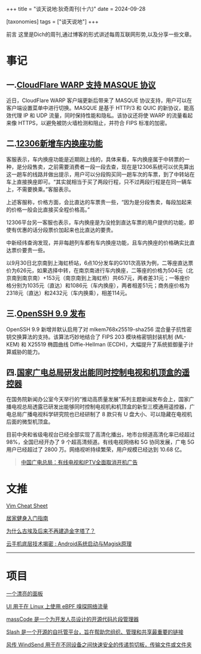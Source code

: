 +++
title = "谈天说地:狄奇周刊(十六)"
date = 2024-09-28

[taxonomies]
tags = ["谈天说地"]
+++

前言 这里是Dich的周刊,通过博客的形式讲述每周互联网形势,以及分享一些文章。

<!-- more -->
# **事记**

## **一.[CloudFlare WARP 支持 MASQUE 协议](https://www.cnblogs.com/jopny/p/18425477/warpplus-rework-20240922-MASQUE)**

近日，CloudFlare WARP 客户端更新后带来了 MASQUE 协议支持，用户可以在客户端设置菜单中进行切换。MASQUE 是基于 HTTP/3 和 QUIC 的新协议，能高效代理 IP 和 UDP 流量，同时保持性能和隐私。该协议还将使 WARP 的流量看起来像 HTTPS，以避免被防火墙检测和阻止，并符合 FIPS 标准的加密。

## **二.[12306新增车内换座功能](https://news.bjd.com.cn/2024/09/23/10911324.shtml)**

客服表示，车内换座功能是近期刚上线的，具体来看，车内换座属于中转票的一种，是分段售卖，之前需要消费者一段一段去查，现在是12306系统可以优先算出这一趟车的线路并做出提示，用户可以分段购买同一趟车次的车票，到了中转站在车上直接换座即可。“其实就相当于买了两段行程，只不过两段行程是在同一辆车上，不需要换乘。”客服表示。

上述客服称，价格方面，会比直达的车票贵一些，“因为是分段售卖，每段加起来的价格一般会比直接买全程价格高。”

12306平台另一客服也表示，车内换座是为没抢到直达车票的用户提供的功能，即使有优惠的话分段票价加起来也比直达的要贵。

中新经纬查询发现，并非每趟列车都有车内换座功能，且车内换座的价格确实比直达票价要贵一些。

以9月30日北京南到上海虹桥站，6点10分发车的G101次高铁为例，二等座直达票价为626元，如果选择中转，在南京南进行车内换座，二等座的价格为504元（北京南到南京南）+153元（南京南到上海虹桥）共657元，两者差31元；一等座价格分别为1035元（直达）和1086元（车内换座），两者相差51元；商务座价格为2318元（直达）和2432元（车内换乘），相差114元。

## **三.[OpenSSH 9.9 发布](https://www.openssh.com/txt/release-9.9)**

OpenSSH 9.9 新增并默认启用了对 mlkem768x25519-sha256 混合量子抗性密钥交换算法的支持。该算法巧妙地结合了 FIPS 203 模块格密钥封装机制 (ML-KEM) 和 X25519 椭圆曲线 Diffie-Hellman (ECDH)，大幅提升了系统抵御量子计算威胁的能力。

## **四.[国家广电总局研发出能同时控制电视和机顶盒的遥控器](https://www.ithome.com/0/798/793.htm)**

在国务院新闻办公室今天举行的“推动高质量发展”系列主题新闻发布会上，国家广播电视总局透露已研发出能够同时控制电视机和机顶盒的新型三模通用遥控器，广电总局广播电视科学研究院也已经研制了 8 款只有 U 盘大小、可以隐藏在电视机后面的微型机顶盒。

目前中央和省级电视台已经全部实现了高清化播出，地市台频道高清化率已经超过 98%，全国已经开办了 9 个超高清频道。有线电视网络和 5G 协同发展，广电 5G 用户已经超过了 2800 万。网络视听持续繁荣，用户规模已经达到 10.68 亿。

> [中国广电总局：有线电视和IPTV全面取消开机广告](https://content-static.cctvnews.cctv.com/snow-book/index.html?item_id=7313286333526553879)



# **文推**

[Vim Cheat Sheet](https://vim.rtorr.com/lang/zh_cn)

[居家健身入门指南](https://blog.douchi.space/workout-from-home/#gsc.tab=0)

[为什么古埃及后来不再建造金字塔了？](https://daily.zhihu.com/story/9775545)

[云手机底层技术揭密 : Android系统启动与Magisk原理](http://www.yxfzedu.com/article/260)

---

# **项目**

[一个漂亮的面板](https://github.com/hslr-s/sun-panel)

[UI 用于在 Linux 上使用 eBPF 嗅探网络流量](https://github.com/pythops/oryx)

[massCode 是一个为开发人员设计的开源代码片段管理器](https://github.com/massCodeIO/massCode)


[Slash 是一个开源的自托管平台，旨在帮助您组织、管理和共享最重要的链接](https://github.com/yourselfhosted/slash)


[风传 WindSend 用于在不同设备之间快速安全的传递剪切板，传输文件或文件夹](https://github.com/doraemonkeys/WindSend)





